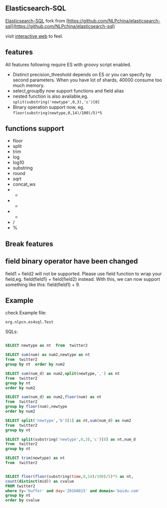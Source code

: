 ## Elasticsearch-SQL

[Elasticsearch-SQL](https://github.com/allwefantasy/elasticsearch-sql/) fork from [https://github.com/NLPchina/elasticsearch-sql](https://github.com/NLPchina/elasticsearch-sql)

visit [interactive web](http://www.nlpcn.org:9999/web/) to feel.

## features 

All features following require ES with groovy script enabled.

* Distinct precision_threshold depends on ES or you can specify by second parameters.
  When you have lot of shards, 40000  consume too much memory. 
* select,groupBy now support functions and field alias 
* nested function is also available,eg.  `split(substring('newtype',0,3),'c')[0]`
* Binary operation support now, eg.  `floor(substring(newtype,0,14)/100)/5)*5`


## functions support
 
 * floor
 * split
 * trim
 * log
 * log10
 * substring
 * round
 * sqrt
 * concat_ws
 * +
 * -
 * * 
 * /
 * %
 
## Break features


## field binary operator have been changed 

field1 + field2 will not be supported. Please use field function to 
wrap your field,eg. field(field1) + field(field2) instead. 
With this, we can now support something like this: field(field1) + 9.

## 


## Example

check Example file:

```
org.nlpcn.es4sql.Test
```

SQLs:

```sql

SELECT newtype as nt  from  twitter2 

SELECT sum(num) as num2,newtype as nt  
from  twitter2 
group by nt  order by num2 

SELECT sum(num_d) as num2,split(newtype,',') as nt  
from  twitter2 
group by nt  
order by num2

SELECT sum(num_d) as num2,floor(num) as nt  
from  twitter2 
group by floor(num),newtype  
order by num2

SELECT split('newtype','b')[1] as nt,sum(num_d) as num2   
from  twitter2 
group by nt

SELECT split(substring('newtype',0,3),'c')[0] as nt,num_d   
from  twitter2 
group by nt

SELECT trim(newtype) as nt 
from  twitter2


SELECT floor(floor(substring(time,0,14)/100)/5)*5 as nt,
count(distinct(mid)) as cvalue 
FROM twitter2  
where ty='buffer' and day='20160815' and domain='baidu.com' 
group by nt 
order by cvalue 
 
```